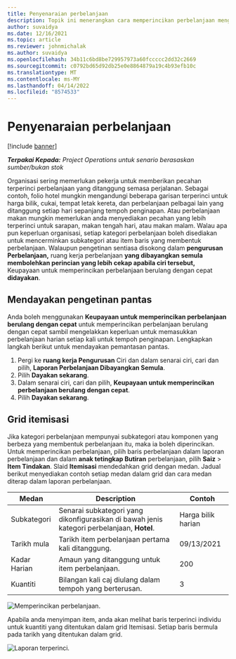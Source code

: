 ```yaml
---
title: Penyenaraian perbelanjaan
description: Topik ini menerangkan cara memperincikan perbelanjaan menggunakan ruang kerja Perbelanjaan yang dibayangkan semula.
author: suvaidya
ms.date: 12/16/2021
ms.topic: article
ms.reviewer: johnmichalak
ms.author: suvaidya
ms.openlocfilehash: 34b11c6bd8be729957973a60fccccc2dd32c2669
ms.sourcegitcommit: c0792bd65d92db25e0e8864879a19c4b93efb10c
ms.translationtype: MT
ms.contentlocale: ms-MY
ms.lasthandoff: 04/14/2022
ms.locfileid: "8574533"
---
```

# <a name="expense-itemization"></a>Penyenaraian perbelanjaan

[!include [banner](../includes/banner.md)]

_**Terpakai Kepada:** Project Operations untuk senario berasaskan sumber/bukan stok_

Organisasi sering memerlukan pekerja untuk memberikan pecahan terperinci perbelanjaan yang ditanggung semasa perjalanan. Sebagai contoh, folio hotel mungkin mengandungi beberapa garisan terperinci untuk harga bilik, cukai, tempat letak kereta, dan perbelanjaan pelbagai lain yang ditanggung setiap hari sepanjang tempoh penginapan. Atau perbelanjaan makan mungkin memerlukan anda menyediakan pecahan yang lebih terperinci untuk sarapan, makan tengah hari, atau makan malam. Walau apa pun keperluan organisasi, setiap kategori perbelanjaan boleh disediakan untuk mencerminkan subkategori atau item baris yang membentuk perbelanjaan. Walaupun pengetinan sentiasa disokong dalam **pengurusan Perbelanjaan,** ruang kerja perbelanjaan **yang dibayangkan semula membolehkan perincian yang lebih cekap apabila ciri tersebut,** Keupayaan untuk memperincikan perbelanjaan berulang dengan cepat **didayakan**.  

## <a name="enable-quick-itemization"></a>Mendayakan pengetinan pantas 

Anda boleh menggunakan **Keupayaan untuk memperincikan perbelanjaan berulang dengan cepat** untuk memperincikan perbelanjaan berulang dengan cepat sambil mengelakkan keperluan untuk memasukkan perbelanjaan harian setiap kali untuk tempoh penginapan. Lengkapkan langkah berikut untuk mendayakan pemantasan pantas.

1. Pergi ke **ruang kerja Pengurusan** Ciri dan dalam senarai ciri, cari dan pilih, **Laporan Perbelanjaan Dibayangkan Semula**. 
2. Pilih **Dayakan sekarang**. 
3. Dalam senarai ciri, cari dan pilih, **Keupayaan untuk memperincikan perbelanjaan berulang dengan cepat**.
4. Pilih **Dayakan sekarang**. 

## <a name="itemization-grid"></a>Grid itemisasi 

Jika kategori perbelanjaan mempunyai subkategori atau komponen yang berbeza yang membentuk perbelanjaan itu, maka ia boleh diperincikan. Untuk memperincikan perbelanjaan, pilih baris perbelanjaan dalam laporan perbelanjaan dan dalam **anak tetingkap Butiran** perbelanjaan, pilih **Saiz** > **Item Tindakan**. Slaid **Itemisasi** mendedahkan grid dengan medan. Jadual berikut menyediakan contoh setiap medan dalam grid dan cara medan diterap dalam laporan perbelanjaan. 

|     Medan          |     Description                                                                                  |     Contoh              |
|--------------------|--------------------------------------------------------------------------------------------------|--------------------------|
|     Subkategori    |     Senarai subkategori yang dikonfigurasikan di bawah jenis kategori perbelanjaan, **Hotel**.             |     Harga bilik harian      |
|     Tarikh mula     |     Tarikh item perbelanjaan pertama kali ditanggung.                                           |     09/13/2021           |
|     Kadar Harian     |     Amaun yang ditanggung untuk item perbelanjaan.                                                    |     200                  |
|     Kuantiti       |     Bilangan kali caj diulang dalam tempoh yang berterusan.                       |     3                    |

![Memperincikan perbelanjaan.](media/Itemization%20screen%201.png)

Apabila anda menyimpan item, anda akan melihat baris terperinci individu untuk kuantiti yang ditentukan dalam grid Itemisasi. Setiap baris bermula pada tarikh yang ditentukan dalam grid.

![Laporan terperinci.](media/Itemization%20screen%202.png)

